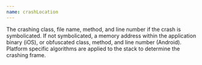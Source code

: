 ```yaml
---
name: crashLocation
---
```


The crashing class, file name, method, and line number if the crash is symbolicated. If not symbolicated, a memory address within the application binary (iOS), or obfuscated class, method, and line number (Android). Platform specific algorithms are applied to the stack to determine the crashing frame.
